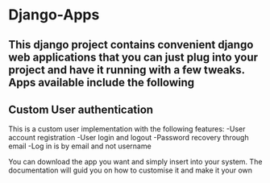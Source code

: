 # Django-Apps

This django project contains convenient django web applications that 
you can just plug into your project and have it running with a few tweaks.
Apps available include the following
---
## Custom User authentication
This is a custom user implementation with the following features:
-User account registration
-User login and logout
-Password recovery through email
-Log in is by email and not username

You can download the app you want and simply insert into your system. 
The documentation will guid you on how to customise it and make it your own
